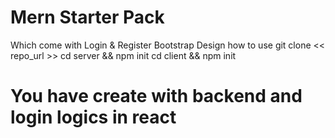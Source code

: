 # Mern Starter Pack
Which come with Login & Register Bootstrap Design
how to use
git clone << repo_url >>
cd server && npm init
cd client && npm init

# You have create with backend and login logics in react
